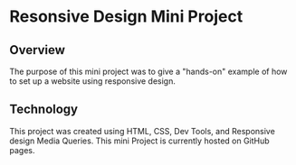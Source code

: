 # Resonsive Design Mini Project

## Overview
The purpose of this mini project was to give a "hands-on" example of how to set up a website using responsive design.

## Technology
This project was created using HTML, CSS, Dev Tools, and Responsive design Media Queries. 
This mini Project is currently hosted on GitHub pages.

